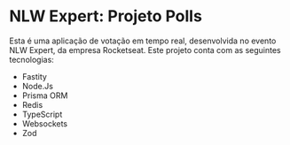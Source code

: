 # NLW Expert: Projeto Polls

Esta é uma aplicação de votação em tempo real, desenvolvida no evento NLW Expert, da empresa Rocketseat.
Este projeto conta com as seguintes tecnologias:
 - Fastity
 - Node.Js
 - Prisma ORM
 - Redis
 - TypeScript
 - Websockets
 - Zod
